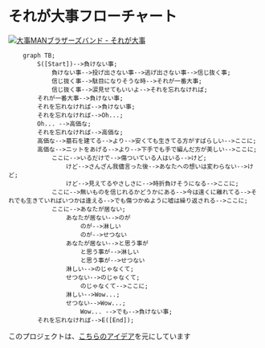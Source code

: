 # それが大事フローチャート

[![大事MANブラザーズバンド - それが大事
](http://img.youtube.com/vi/i-4in14x5y0/0.jpg)](https://www.youtube.com/watch?v=i-4in14x5y0)

```mermaid
    graph TB;
        S([Start])-->負けない事;
            負けない事-->投げ出さない事-->逃げ出さない事-->信じ抜く事;
            信じ抜く事-->駄目になりそうな時-->それが一番大事;
            信じ抜く事-->涙見せてもいいよ-->それを忘れなければ;
        それが一番大事-->負けない事;
        それを忘れなければ-->負けない事;
        それを忘れなければ-->Oh...;
        Oh... -->高価な;
        それを忘れなければ-->高価な;
        高価な-->墓石を建てる-->より-->安くても生きてる方がすばらしい-->ここに;
        高価な-->ニットをあげる-->より-->下手でも手で編んだ方が美しい-->ここに;
            ここに-->いるだけで-->傷ついている人はいる-->けど;
                けど-->さんざん我儘言った後-->あなたへの想いは変わらない-->けど;
                けど-->見えてるやさしさに-->時折負けそうになる-->ここに;
            ここに-->無いものを信じれるかどうかにある-->今は遠くに離れてる-->それでも生きていればいつかは逢える-->でも傷つかぬように嘘は繰り返される-->ここに;
            ここに-->あなたが居ない;
                あなたが居ない-->のが
                    のが-->淋しい
                    のが-->せつない
                あなたが居ない-->と思う事が
                    と思う事が-->淋しい
                    と思う事が-->せつない
                淋しい-->のじゃなくて;
                せつない-->のじゃなくて;
                    のじゃなくて-->ここに;
                淋しい-->Wow...;
                せつない-->Wow...;
                    Wow... -->でも-->負けない事;
        それを忘れなければ-->E([End]);
```

このプロジェクトは、[こちらのアイデア](https://youkoseki.com/soregadaiji/)を元にしています

